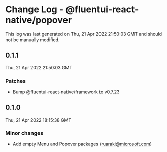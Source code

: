 # Change Log - @fluentui-react-native/popover

This log was last generated on Thu, 21 Apr 2022 21:50:03 GMT and should not be manually modified.

<!-- Start content -->

## 0.1.1

Thu, 21 Apr 2022 21:50:03 GMT

### Patches

- Bump @fluentui-react-native/framework to v0.7.23

## 0.1.0

Thu, 21 Apr 2022 18:15:38 GMT

### Minor changes

- Add empty Menu and Popover packages (ruaraki@microsoft.com)

